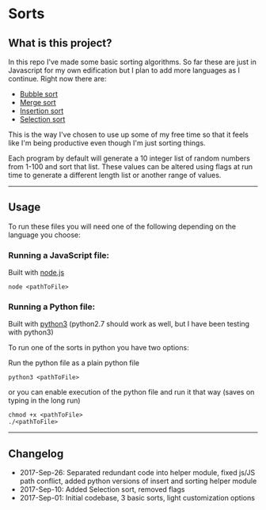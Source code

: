 # Sorts

## What is this project?

In this repo I've made some basic sorting algorithms. So far these are just in Javascript for my own edification but I plan to add more languages as I continue. Right now there are:

* [Bubble sort](https://en.wikipedia.org/wiki/Bubble_sort)
* [Merge sort](https://en.wikipedia.org/wiki/Merge_sort)
* [Insertion sort](https://en.wikipedia.org/wiki/Insertion_sort)
* [Selection sort](https://en.wikipedia.org/wiki/Selection_sort)

This is the way I've chosen to use up some of my free time so that it feels like I'm being productive even though I'm just sorting things.

Each program by default will generate a 10 integer list of random numbers from 1-100 and sort that list. These values can be altered using flags at run time to generate a different length list or another range of values.

---

## Usage

To run these files you will need one of the following depending on the language you choose:

### Running a JavaScript file:

Built with [node.js](https://nodejs.org/en/)

    node <pathToFile>

### Running a Python file:

Built with [python3](https://www.python.org) 
(python2.7 should work as well, but I have been testing with python3)

To run one of the sorts in python you have two options:

Run the python file as a plain python file

    python3 <pathToFile>

or you can enable execution of the python file and run it that way (saves on typing in the long run)

    chmod +x <pathToFile>
    ./<pathToFile>

---
## Changelog
* 2017-Sep-26: Separated redundant code into helper module, fixed js/JS path conflict, added python versions of insert and sorting helper module
* 2017-Sep-10: Added Selection sort, removed flags
* 2017-Sep-01: Initial codebase, 3 basic sorts, light customization options